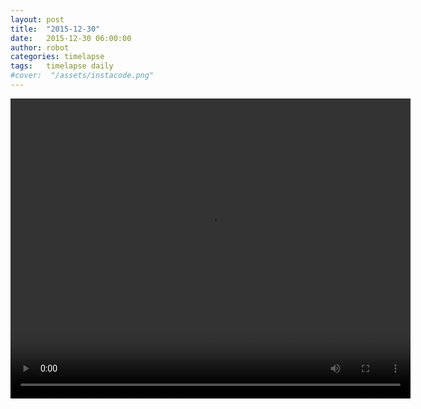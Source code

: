 ```yaml
---
layout: post
title:  "2015-12-30"
date:   2015-12-30 06:00:00
author: robot
categories: timelapse
tags:	timelapse daily
#cover:  "/assets/instacode.png"
---
```


<video width="640" height="480" controls>
  <source src="https://media.githubusercontent.com/media/bridge-in-ice/bridge-in-ice/master/2015-12-30.webm" type="video/webm">
  Your browser does not support the video tag.
</video>
